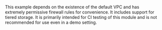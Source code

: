 This example depends on the existence of the default VPC and has extremely permissive firewall rules for convenience. It
includes support for tiered storage. It is primarily intended for CI testing of this module and is not recommended
for use even in a demo setting. 